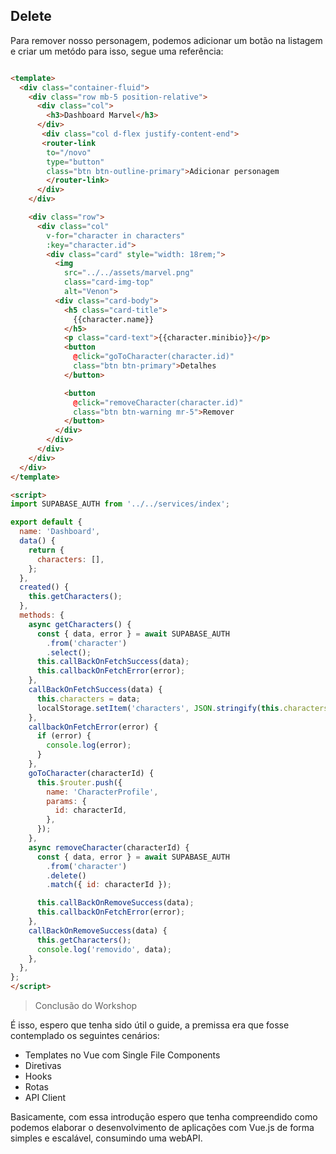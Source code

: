 ## Delete

Para remover nosso personagem, podemos adicionar um botão na listagem e criar um metódo para isso, segue uma referência:

```html

<template>
  <div class="container-fluid">
    <div class="row mb-5 position-relative">
      <div class="col">
        <h3>Dashboard Marvel</h3>
      </div>
       <div class="col d-flex justify-content-end">
       <router-link
        to="/novo"
        type="button"
        class="btn btn-outline-primary">Adicionar personagem
        </router-link>
      </div>
    </div>

    <div class="row">
      <div class="col"
        v-for="character in characters"
        :key="character.id">
        <div class="card" style="width: 18rem;">
          <img
            src="../../assets/marvel.png"
            class="card-img-top"
            alt="Venon">
          <div class="card-body">
            <h5 class="card-title">
              {{character.name}}
            </h5>
            <p class="card-text">{{character.minibio}}</p>
            <button
              @click="goToCharacter(character.id)"
              class="btn btn-primary">Detalhes
            </button>

            <button
              @click="removeCharacter(character.id)"
              class="btn btn-warning mr-5">Remover
            </button>
          </div>
        </div>
      </div>
    </div>
  </div>
</template>

<script>
import SUPABASE_AUTH from '../../services/index';

export default {
  name: 'Dashboard',
  data() {
    return {
      characters: [],
    };
  },
  created() {
    this.getCharacters();
  },
  methods: {
    async getCharacters() {
      const { data, error } = await SUPABASE_AUTH
        .from('character')
        .select();
      this.callBackOnFetchSuccess(data);
      this.callbackOnFetchError(error);
    },
    callBackOnFetchSuccess(data) {
      this.characters = data;
      localStorage.setItem('characters', JSON.stringify(this.characters));
    },
    callbackOnFetchError(error) {
      if (error) {
        console.log(error);
      }
    },
    goToCharacter(characterId) {
      this.$router.push({
        name: 'CharacterProfile',
        params: {
          id: characterId,
        },
      });
    },
    async removeCharacter(characterId) {
      const { data, error } = await SUPABASE_AUTH
        .from('character')
        .delete()
        .match({ id: characterId });

      this.callBackOnRemoveSuccess(data);
      this.callbackOnFetchError(error);
    },
    callBackOnRemoveSuccess(data) {
      this.getCharacters();
      console.log('removido', data);
    },
  },
};
</script>

```
> Conclusão do Workshop 

É isso, espero que tenha sido útil o guide, a premissa era que fosse contemplado os seguintes cenários:
 - Templates no Vue com Single File Components
 - Diretivas 
 - Hooks
 - Rotas
 - API Client

  Basicamente, com essa introdução espero que tenha compreendido como podemos elaborar o desenvolvimento de aplicações com Vue.js de forma simples e escalável, consumindo uma webAPI. 

